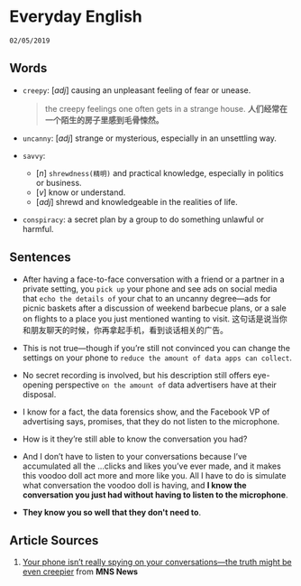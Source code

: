Everyday English
===
`02/05/2019`

Words
---
* `creepy`: [_adj_] causing an unpleasant feeling of fear or unease.
  > the creepy feelings one often gets in a strange house. **人们经常在一个陌生的房子里感到毛骨悚然。**

* `uncanny`: [_adj_] strange or mysterious, especially in an unsettling way.

* `savvy`:
  * [_n_] `shrewdness(精明)` and practical knowledge, especially in politics or business.
  * [_v_] know or understand.
  * [_adj_] shrewd and knowledgeable in the realities of life.

* `conspiracy`: a secret plan by a group to do something unlawful or harmful.

Sentences
---
* After having a face-to-face conversation with a friend or a partner in a private setting, you `pick up` your phone and see ads on social media that `echo the details of` your chat to an uncanny degree—ads for picnic baskets after a discussion of weekend barbecue plans, or a sale on flights to a place you just mentioned wanting to visit. 这句话是说当你和朋友聊天的时候，你再拿起手机，看到谈话相关的广告。

* This is not true—though if you’re still not convinced you can change the settings on your phone to `reduce the amount of data apps can collect`.

* No secret recording is involved, but his description still offers eye-opening perspective `on the amount of` data advertisers have at their disposal.

* I know for a fact, the data forensics show, and the Facebook VP of advertising says, promises, that they do not listen to the microphone.

* How is it they’re still able to know the conversation you had?

* And I don’t have to listen to your conversations because I’ve accumulated all the ...clicks and likes you’ve ever made, and it makes this voodoo doll act more and more like you. All I have to do is simulate what conversation the voodoo doll is having, and **I know the conversation you just had without having to listen to the microphone**.

* **They know you so well that they don't need to**.

Article Sources
---

1. [Your phone isn’t really spying on your conversations—the truth might be even creepier](https://www.msn.com/en-us/news/technology/your-phone-isnt-really-spying-on-your-conversations%E2%80%94the-truth-might-be-even-creepier/ar-AAAMhLj?ocid=BHEA000) from **MNS News**
